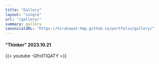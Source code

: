 ```yaml
---
title: "Gallery"
layout: "single"
url: "/gallery/"
summary: gallery
canonicalURL: "https://hirakawat-hmp.github.io/portfolio/gallery/"
---
```


#### "Thinker" 2023.10.21
{{< youtube -QfrdTIQATY >}}